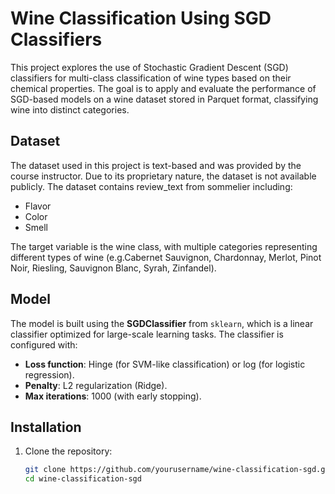 # Wine Classification Using SGD Classifiers

This project explores the use of Stochastic Gradient Descent (SGD) classifiers for multi-class classification of wine types based on their chemical properties. The goal is to apply and evaluate the performance of SGD-based models on a wine dataset stored in Parquet format, classifying wine into distinct categories.

## Dataset

The dataset used in this project is text-based and was provided by the course instructor. Due to its proprietary nature, the dataset is not available publicly. The dataset contains review_text from sommelier including:
- Flavor
- Color
- Smell

The target variable is the wine class, with multiple categories representing different types of wine (e.g.Cabernet Sauvignon, Chardonnay, Merlot, Pinot Noir, Riesling, Sauvignon Blanc, Syrah, Zinfandel).

## Model

The model is built using the **SGDClassifier** from `sklearn`, which is a linear classifier optimized for large-scale learning tasks. The classifier is configured with:
- **Loss function**: Hinge (for SVM-like classification) or log (for logistic regression).
- **Penalty**: L2 regularization (Ridge).
- **Max iterations**: 1000 (with early stopping).

## Installation

1. Clone the repository:
   ```bash
   git clone https://github.com/yourusername/wine-classification-sgd.git
   cd wine-classification-sgd
   ```
